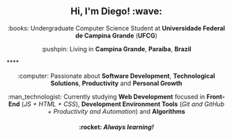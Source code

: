 <h2 align="center">
    Hi, I'm Diego! :wave:
</h2>

<p align="center">
:books: Undergraduate Computer Science Student at <b>Universidade Federal de Campina Grande</b> (<b>UFCG</b>)
</p>

<p align="center">
:pushpin: Living in <b>Campina Grande</b>, <b>Paraíba</b>, <b>Brazil</b>
</p>****

<p align="center">
:computer: Passionate about <b>Software Development</b>, <b>Technological Solutions</b>, <b>Productivity</b> and <b>Personal Growth</b>
</p>

<p align="center">
:man_technologist: Currently studying <b>Web Development</b> focused in <b>Front-End</b> (<i>JS + HTML + CSS</i>), <b>Development Environment Tools</b> (<i>Git and GitHub + Productivity and Automation</i>) and <b>Algorithms</b>
</p>

<h4 align="center">
:rocket: <i><b>Always learning!</b></i>
</h4>

<!--
**diego-aquino/diego-aquino** is a ✨ _special_ ✨ repository because its `README.md` (this file) appears on your GitHub profile.

Here are some ideas to get you started:

- 🔭 I’m currently working on ...
- 🌱 I’m currently learning ...
- 👯 I’m looking to collaborate on ...
- 🤔 I’m looking for help with ...
- 💬 Ask me about ...
- 📫 How to reach me: ...
- 😄 Pronouns: ...
- ⚡ Fun fact: ...
-->
